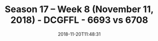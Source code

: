 ---
title: Season 17 – Week 8 (November 11, 2018) - DCGFFL - 6693 vs 6708
teams_score:
- team: 6693
  score:
- team: 6708
  score: 25
mvp: B. Allen (Hunter Green), D. Merlino (White)
game-ball: M. Cline (Hunter Green), B. Grove (White)
sportsperson: AJ DeGarmo (Hunter Green), B. Benjamin (White)
season: 17
week: 8
date: '2018-11-20T11:48:31'
pageid: season-17-week-8-november-11-2018-6693-vs-6708
---